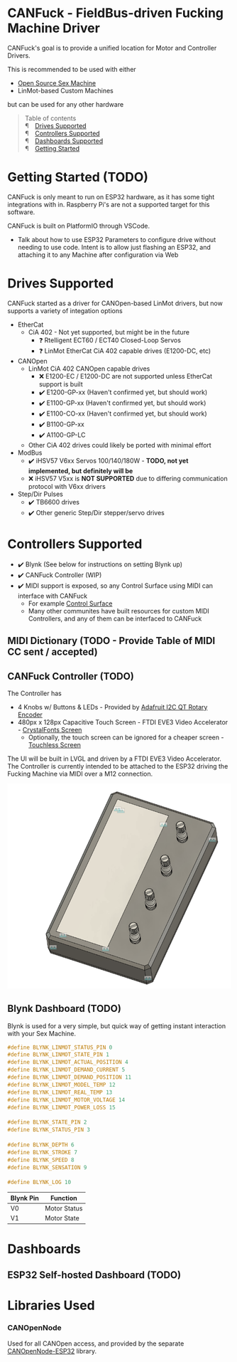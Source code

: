 # CANFuck - FieldBus-driven Fucking Machine Driver
CANFuck's goal is to provide a unified location for Motor and Controller Drivers.

This is recommended to be used with either
- [Open Source Sex Machine]()
- LinMot-based Custom Machines

but can be used for any other hardware

> Table of contents  
> <span class="mono">¶</span>&emsp;[Drives Supported](#drives-supported)  
> <span class="mono">¶</span>&emsp;[Controllers Supported](#controllers-supported)  
> <span class="mono">¶</span>&emsp;[Dashboards Supported](#dashboards-supported)  
> <span class="mono">¶</span>&emsp;[Getting Started](#getting-started)  

<a name="getting-started"></a>
# Getting Started (TODO)
CANFuck is only meant to run on ESP32 hardware, as it has some tight integrations with in.
Raspberry Pi's are not a supported target for this software.

CANFuck is built on PlatformIO through VSCode.

- Talk about how to use ESP32 Parameters to configure drive without needing to use code. Intent is to allow just flashing an ESP32, and attaching it to any Machine after configuration via Web

<a name="drives-supported"></a>
# Drives Supported
CANFuck started as a driver for CANOpen-based LinMot drivers, but now supports a variety of integation options
- EtherCat
  - CiA 402 - Not yet supported, but might be in the future
    - :question: Rtelligent ECT60 / ECT40 Closed-Loop Servos
    - :question: LinMot EtherCat CiA 402 capable drives (E1200-DC, etc)
- CANOpen
  - LinMot CiA 402 CANOpen capable drives
    - :x: E1200-EC / E1200-DC are not supported unless EtherCat support is built
    - :heavy_check_mark: E1200-GP-xx (Haven't confirmed yet, but should work)
    - :heavy_check_mark: E1100-GP-xx (Haven't confirmed yet, but should work)
    - :heavy_check_mark: E1100-CO-xx (Haven't confirmed yet, but should work)
    - :heavy_check_mark: B1100-GP-xx
    - :heavy_check_mark: A1100-GP-LC
  - Other CiA 402 drives could likely be ported with minimal effort
- ModBus
  - :heavy_check_mark: iHSV57 V6xx Servos 100/140/180W - **TODO, not yet implemented, but definitely will be**
  - :x: iHSV57 V5xx is **NOT SUPPORTED** due to differing communication protocol with V6xx drivers
- Step/Dir Pulses
  - :heavy_check_mark: TB6600 drives
  - :heavy_check_mark: Other generic Step/Dir stepper/servo drives

<a name="controllers-supported"></a>
# Controllers Supported
- :heavy_check_mark: Blynk (See below for instructions on setting Blynk up)
- :heavy_check_mark: CANFuck Controller (WIP)
- :heavy_check_mark: MIDI support is exposed, so any Control Surface using MIDI can interface with CANFuck
  - For example [Control Surface](https://github.com/tttapa/Control-Surface)
  - Many other communites have built resources for custom MIDI Controllers, and any of them can be interfaced to CANFuck

## MIDI Dictionary (TODO - Provide Table of MIDI CC sent / accepted)

## CANFuck Controller (TODO)
The Controller has 
- 4 Knobs w/ Buttons & LEDs - Provided by [Adafruit I2C QT Rotary Encoder](https://www.adafruit.com/product/4991)
- 480px x 128px Capacitive Touch Screen - FTDI EVE3 Video Accelerator - [CrystalFonts Screen](https://www.crystalfontz.com/product/cfaf480128a0039tca11-480x128-eve-bar-tft-lcd)
  - Optionally, the touch screen can be ignored for a cheaper screen - [Touchless Screen](https://www.crystalfontz.com/product/cfaf480128a0039tna11-480x128-eve-1u-display)

The UI will be built in LVGL and driven by a FTDI EVE3 Video Accelerator.
The Controller is currently intended to be attached to the ESP32 driving the Fucking Machine via MIDI over a M12 connection.

![Controller Mockup](/docs/controller-mockup.png)

## Blynk Dashboard (TODO)
Blynk is used for a very simple, but quick way of getting instant interaction with your Sex Machine.

```cpp
#define BLYNK_LINMOT_STATUS_PIN 0
#define BLYNK_LINMOT_STATE_PIN 1
#define BLYNK_LINMOT_ACTUAL_POSITION 4
#define BLYNK_LINMOT_DEMAND_CURRENT 5
#define BLYNK_LINMOT_DEMAND_POSITION 11
#define BLYNK_LINMOT_MODEL_TEMP 12
#define BLYNK_LINMOT_REAL_TEMP 13
#define BLYNK_LINMOT_MOTOR_VOLTAGE 14
#define BLYNK_LINMOT_POWER_LOSS 15

#define BLYNK_STATE_PIN 2
#define BLYNK_STATUS_PIN 3

#define BLYNK_DEPTH 6
#define BLYNK_STROKE 7
#define BLYNK_SPEED 8
#define BLYNK_SENSATION 9

#define BLYNK_LOG 10
```

| Blynk Pin  | Function |
| ------------- | ------------- |
| V0 | Motor Status  |
| V1  | Motor State  |

<a name="dashboards-supported"></a>
# Dashboards
## ESP32 Self-hosted Dashboard (TODO)


# Libraries Used
### CANOpenNode
Used for all CANOpen access, and provided by the separate [CANOpenNode-ESP32](https://github.com/zylos146/CANOpenNode-ESP32) library.

